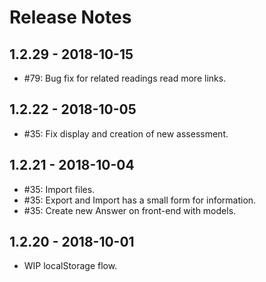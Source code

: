# Release Notes
## 1.2.29 - 2018-10-15

- #79: Bug fix for related readings read more links.

## 1.2.22 - 2018-10-05

- #35: Fix display and creation of new assessment.

## 1.2.21 - 2018-10-04

- #35: Import files.
- #35: Export and Import has a small form for information.
- #35: Create new Answer on front-end with models.

## 1.2.20 - 2018-10-01

- WIP localStorage flow.

